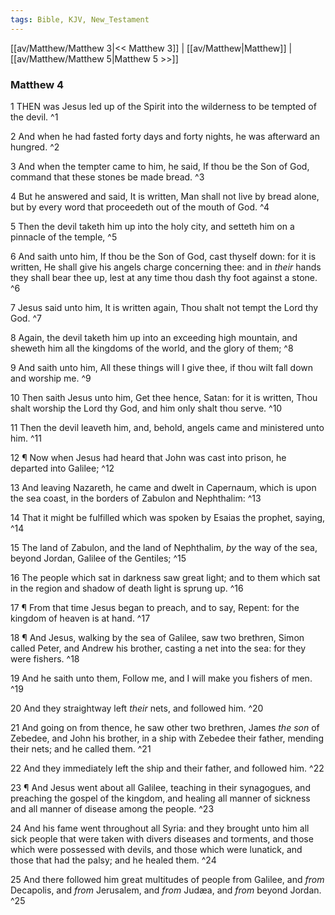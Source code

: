 ```yaml
---
tags: Bible, KJV, New_Testament
---
```


[[av/Matthew/Matthew 3|<< Matthew 3]] | [[av/Matthew|Matthew]] | [[av/Matthew/Matthew 5|Matthew 5 >>]]

### Matthew 4

1 THEN was Jesus led up of the Spirit into the wilderness to be tempted of the devil. ^1

2 And when he had fasted forty days and forty nights, he was afterward an hungred. ^2

3 And when the tempter came to him, he said, If thou be the Son of God, command that these stones be made bread. ^3

4 But he answered and said, It is written, Man shall not live by bread alone, but by every word that proceedeth out of the mouth of God. ^4

5 Then the devil taketh him up into the holy city, and setteth him on a pinnacle of the temple, ^5

6 And saith unto him, If thou be the Son of God, cast thyself down: for it is written, He shall give his angels charge concerning thee: and in _their_ hands they shall bear thee up, lest at any time thou dash thy foot against a stone. ^6

7 Jesus said unto him, It is written again, Thou shalt not tempt the Lord thy God. ^7

8 Again, the devil taketh him up into an exceeding high mountain, and sheweth him all the kingdoms of the world, and the glory of them; ^8

9 And saith unto him, All these things will I give thee, if thou wilt fall down and worship me. ^9

10 Then saith Jesus unto him, Get thee hence, Satan: for it is written, Thou shalt worship the Lord thy God, and him only shalt thou serve. ^10

11 Then the devil leaveth him, and, behold, angels came and ministered unto him. ^11

12 ¶ Now when Jesus had heard that John was cast into prison, he departed into Galilee; ^12

13 And leaving Nazareth, he came and dwelt in Capernaum, which is upon the sea coast, in the borders of Zabulon and Nephthalim: ^13

14 That it might be fulfilled which was spoken by Esaias the prophet, saying, ^14

15 The land of Zabulon, and the land of Nephthalim, _by_ the way of the sea, beyond Jordan, Galilee of the Gentiles; ^15

16 The people which sat in darkness saw great light; and to them which sat in the region and shadow of death light is sprung up. ^16

17 ¶ From that time Jesus began to preach, and to say, Repent: for the kingdom of heaven is at hand. ^17

18 ¶ And Jesus, walking by the sea of Galilee, saw two brethren, Simon called Peter, and Andrew his brother, casting a net into the sea: for they were fishers. ^18

19 And he saith unto them, Follow me, and I will make you fishers of men. ^19

20 And they straightway left _their_ nets, and followed him. ^20

21 And going on from thence, he saw other two brethren, James _the_ _son_ of Zebedee, and John his brother, in a ship with Zebedee their father, mending their nets; and he called them. ^21

22 And they immediately left the ship and their father, and followed him. ^22

23 ¶ And Jesus went about all Galilee, teaching in their synagogues, and preaching the gospel of the kingdom, and healing all manner of sickness and all manner of disease among the people. ^23

24 And his fame went throughout all Syria: and they brought unto him all sick people that were taken with divers diseases and torments, and those which were possessed with devils, and those which were lunatick, and those that had the palsy; and he healed them. ^24

25 And there followed him great multitudes of people from Galilee, and _from_ Decapolis, and _from_ Jerusalem, and _from_ Judæa, and _from_ beyond Jordan. ^25
